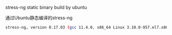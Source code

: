 stress-ng static binary build by ubuntu

通过Ubuntu静态编译的stress-ng

```bash
stress-ng, version 0.17.03 (gcc 11.4.0, x86_64 Linux 3.10.0-957.el7.x86_64) 💻🔥
```
